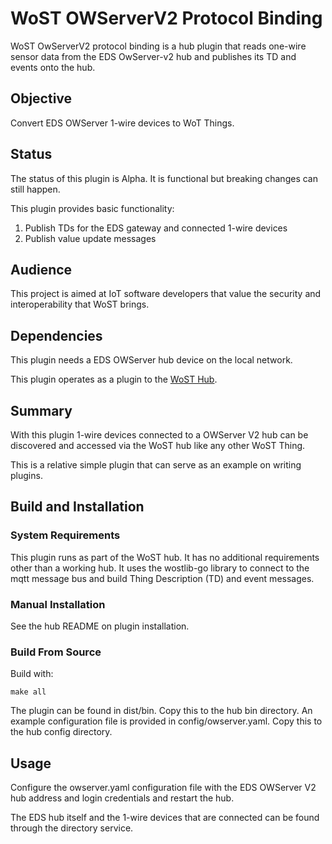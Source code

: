 # WoST OWServerV2 Protocol Binding

WoST OwServerV2 protocol binding is a hub plugin that reads one-wire sensor data from the EDS OwServer-v2 hub and publishes its TD and events onto the hub.

## Objective

Convert EDS OWServer 1-wire devices to WoT Things.

## Status 

The status of this plugin is Alpha. It is functional but breaking changes can still happen.

This plugin provides basic functionality:
1. Publish TDs for the EDS gateway and connected 1-wire devices
2. Publish value update messages


## Audience

This project is aimed at IoT software developers that value the security and interoperability that WoST brings.

## Dependencies

This plugin needs a EDS OWServer hub device on the local network. 

This plugin operates as a plugin to the [WoST Hub](https://github.com/wostzone/hub).

## Summary

With this plugin 1-wire devices connected to a OWServer V2 hub can be discovered and accessed via the WoST hub like any other WoST Thing.

This is a relative simple plugin that can serve as an example on writing plugins.


## Build and Installation

### System Requirements

This plugin runs as part of the WoST hub. It has no additional requirements other than a working hub. It uses the wostlib-go library to connect to the mqtt message bus and build Thing Description (TD) and event messages.


### Manual Installation

See the hub README on plugin installation.


### Build From Source

Build with:

```
make all
```
The plugin can be found in dist/bin. Copy this to the hub bin directory.
An example configuration file is provided in config/owserver.yaml. Copy this to the hub config directory.


## Usage

Configure the owserver.yaml configuration file with the EDS OWServer V2 hub address and login credentials and restart the hub.

The EDS hub itself and the 1-wire devices that are connected can be found through the directory service. 
